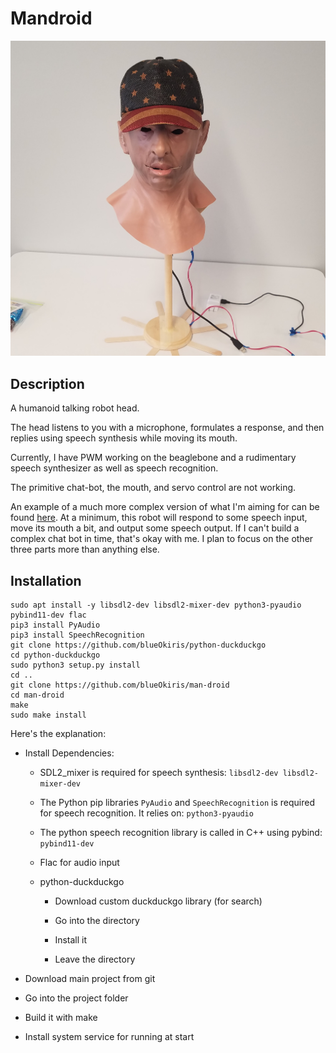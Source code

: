 # Mandroid

![project image](images/built-bot.jpg)

## Description

A humanoid talking robot head.

The head listens to you with a microphone, formulates a response, and then replies using speech synthesis while moving its mouth.

Currently, I have PWM working on the beaglebone and a rudimentary speech synthesizer as well as speech recognition.

The primitive chat-bot, the mouth, and servo control are not working.

An example of a much more complex version of what I'm aiming for can be found [here](https://www.youtube.com/watch?v=WN9IdpB2-oo). At a minimum, this robot will respond to some speech input, move its mouth a bit, and output some speech output. If I can't build a complex chat bot in time, that's okay with me. I plan to focus on the other three parts more than anything else.

## Installation

```
sudo apt install -y libsdl2-dev libsdl2-mixer-dev python3-pyaudio pybind11-dev flac
pip3 install PyAudio
pip3 install SpeechRecognition
git clone https://github.com/blueOkiris/python-duckduckgo
cd python-duckduckgo
sudo python3 setup.py install
cd ..
git clone https://github.com/blueOkiris/man-droid
cd man-droid
make
sudo make install
```

Here's the explanation:

- Install Dependencies:

  * SDL2_mixer is required for speech synthesis: `libsdl2-dev libsdl2-mixer-dev`

  * The Python pip libraries `PyAudio` and `SpeechRecognition` is required for speech recognition. It relies on: `python3-pyaudio`

  * The python speech recognition library is called in C++ using pybind: `pybind11-dev`

  * Flac for audio input

  * python-duckduckgo

    * Download custom duckduckgo library (for search)

    * Go into the directory

    * Install it

    * Leave the directory

 - Download main project from git

 - Go into the project folder

 - Build it with make

 - Install system service for running at start
